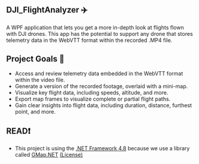 ## DJI_FlightAnalyzer ✈️
A WPF application that lets you get a more in-depth look at flights flown with DJI drones. This app has the potential to support any drone that stores telemetry data in the WebVTT format within the recorded .MP4 file.

## Project Goals 🎯
- Access and review telemetry data embedded in the WebVTT format within the video file.
- Generate a version of the recorded footage, overlaid with a mini-map.
- Visualize key flight data, including speeds, altitude, and more.
- Export map frames to visualize complete or partial flight paths.
- Gain clear insights into flight data, including duration, distance, furthest point, and more.


## READ❗
- This project is using the [.NET Framework 4.8](https://dotnet.microsoft.com/en-us/download/dotnet-framework/net48)
  because we use a library called [GMap.NET](https://github.com/judero01col/GMap.NET) [(License)](https://github.com/judero01col/GMap.NET/blob/master/LICENSE)
